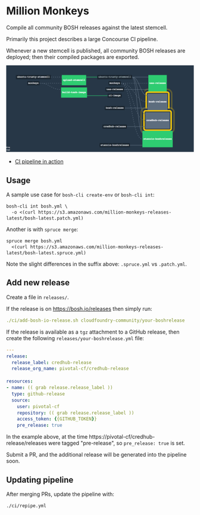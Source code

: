 # Million Monkeys

Compile all community BOSH releases against the latest stemcell.

Primarily this project describes a large Concourse CI pipeline.

Whenever a new stemcell is published, all community BOSH releases are deployed; then their compiled packages are exported.

[![sample](docs/million-monkeys-sample-pipeline.png)](https://ci.starkandwayne.com/teams/main/pipelines/million-monkeys)

* [CI pipeline in action](https://ci.starkandwayne.com/teams/main/pipelines/million-monkeys)

## Usage

A sample use case for `bosh-cli create-env` or `bosh-cli int`:

```
bosh-cli int bosh.yml \
  -o <(curl https://s3.amazonaws.com/million-monkeys-releases-latest/bosh-latest.patch.yml)
```

Another is with `spruce merge`:

```
spruce merge bosh.yml
  <(curl https://s3.amazonaws.com/million-monkeys-releases-latest/bosh-latest.spruce.yml)
```

Note the slight differences in the suffix above: `.spruce.yml` vs `.patch.yml`.

## Add new release

Create a file in `releases/`.

If the release is on https://bosh.io/releases then simply run:

```yaml
./ci/add-bosh-io-release.sh cloudfoundry-community/your-boshrelease
```

If the release is available as a `tgz` attachment to a GitHub release, then create the following `releases/your-boshrelease.yml` file:

```yaml
---
release:
  release_label: credhub-release
  release_org_name: pivotal-cf/credhub-release

resources:
- name: (( grab release.release_label ))
  type: github-release
  source:
    user: pivotal-cf
    repository: (( grab release.release_label ))
    access_token: {{GITHUB_TOKEN}}
    pre_release: true
```

In the example above, at the time https://pivotal-cf/credhub-release/releases were tagged "pre-release", so `pre_release: true` is set.

Submit a PR, and the additional release will be generated into the pipeline soon.

## Updating pipeline

After merging PRs, update the pipeline with:

```
./ci/repipe.yml
```
